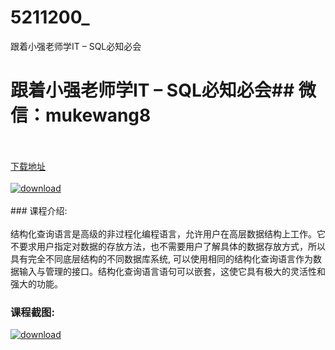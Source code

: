 # 5211200_
跟着小强老师学IT – SQL必知必会
# 跟着小强老师学IT – SQL必知必会## 微信：mukewang8
<br/></br>[下载地址](http://www.36tz.cn/article/5211200 "下载地址")
<br/></br>[![download](http://36tz.cn/muke_img/2020_03_1-104-300x186.png "下载地址")](http://www.36tz.cn/article/5211200 "下载地址")
<br/></br>### 课程介绍:<br/></br>结构化查询语言是高级的非过程化编程语言，允许用户在高层数据结构上工作。它不要求用户指定对数据的存放方法，也不需要用户了解具体的数据存放方式，所以具有完全不同底层结构的不同数据库系统, 可以使用相同的结构化查询语言作为数据输入与管理的接口。结构化查询语言语句可以嵌套，这使它具有极大的灵活性和强大的功能。

### 课程截图:
[![download](http://36tz.cn/muke_img/2020_03_2-96.png "下载地址")](http://www.36tz.cn/article/5211200 "下载地址")
